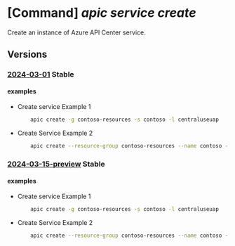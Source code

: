 # [Command] _apic service create_

Create an instance of Azure API Center service.

## Versions

### [2024-03-01](/Resources/mgmt-plane/L3N1YnNjcmlwdGlvbnMve30vcmVzb3VyY2Vncm91cHMve30vcHJvdmlkZXJzL21pY3Jvc29mdC5hcGljZW50ZXIvc2VydmljZXMve30=/2024-03-01.xml) **Stable**

<!-- mgmt-plane /subscriptions/{}/resourcegroups/{}/providers/microsoft.apicenter/services/{} 2024-03-01 -->

#### examples

- Create service Example 1
    ```bash
        apic create -g contoso-resources -s contoso -l centraluseuap
    ```

- Create Service Example 2
    ```bash
        apic create --resource-group contoso-resources --name contoso --locationcentraluseuap
    ```

### [2024-03-15-preview](/Resources/mgmt-plane/L3N1YnNjcmlwdGlvbnMve30vcmVzb3VyY2Vncm91cHMve30vcHJvdmlkZXJzL21pY3Jvc29mdC5hcGljZW50ZXIvc2VydmljZXMve30=/2024-03-15-preview.xml) **Stable**

<!-- mgmt-plane /subscriptions/{}/resourcegroups/{}/providers/microsoft.apicenter/services/{} 2024-03-15-preview -->

#### examples

- Create service Example 1
    ```bash
        apic create -g contoso-resources -s contoso -l centraluseuap
    ```

- Create Service Example 2
    ```bash
        apic create --resource-group contoso-resources --name contoso --locationcentraluseuap
    ```
